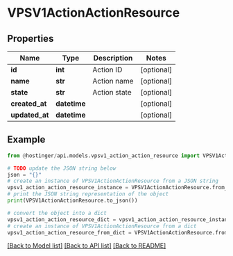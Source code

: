 # VPSV1ActionActionResource


## Properties

Name | Type | Description | Notes
------------ | ------------- | ------------- | -------------
**id** | **int** | Action ID | [optional] 
**name** | **str** | Action name | [optional] 
**state** | **str** | Action state | [optional] 
**created_at** | **datetime** |  | [optional] 
**updated_at** | **datetime** |  | [optional] 

## Example

```python
from @hostinger/api.models.vpsv1_action_action_resource import VPSV1ActionActionResource

# TODO update the JSON string below
json = "{}"
# create an instance of VPSV1ActionActionResource from a JSON string
vpsv1_action_action_resource_instance = VPSV1ActionActionResource.from_json(json)
# print the JSON string representation of the object
print(VPSV1ActionActionResource.to_json())

# convert the object into a dict
vpsv1_action_action_resource_dict = vpsv1_action_action_resource_instance.to_dict()
# create an instance of VPSV1ActionActionResource from a dict
vpsv1_action_action_resource_from_dict = VPSV1ActionActionResource.from_dict(vpsv1_action_action_resource_dict)
```
[[Back to Model list]](../README.md#documentation-for-models) [[Back to API list]](../README.md#documentation-for-api-endpoints) [[Back to README]](../README.md)


